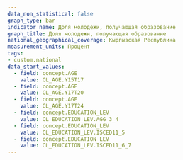 ```yaml
---
data_non_statistical: false
graph_type: bar
indicator_name: Доля молодежи, получающая образование
graph_title: Доля молодежи, получающая образование
national_geographical_coverage: Кыргызская Республика
measurement_units: Процент
tags:
- custom.national
data_start_values:
  - field: concept.AGE
    value: CL_AGE.Y15T17
  - field: concept.AGE
    value: CL_AGE.Y17T20
  - field: concept.AGE
    value: CL_AGE.Y17T24
  - field: concept.EDUCATION_LEV
    value: CL_EDUCATION_LEV.AGG_3_4
  - field: concept.EDUCATION_LEV
    value: CL_EDUCATION_LEV.ISCED11_5
  - field: concept.EDUCATION_LEV
    value: CL_EDUCATION_LEV.ISCED11_6_7
---
```

